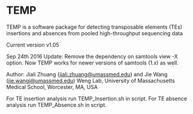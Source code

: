 TEMP
====

TEMP is a software package for detecting transposable elements (TEs)  insertions and absences from pooled high-throughput sequencing data

Current version v1.05

Sep 24th 2016 Update:
Remove the dependency on samtools view -X option. Now TEMP works for newer versions of samtools (1.x) as well.

Author: Jiali Zhuang (jiali.zhuang@umassmed.edu) and Jie Wang (jie.wangj@umassmed.edu) Weng Lab, University of Massachusetts Medical School, Worcester, MA, USA

For TE insertion analysis run TEMP_Insertion.sh in script.
For TE absence analysis run TEMP_Absence.sh in script.
